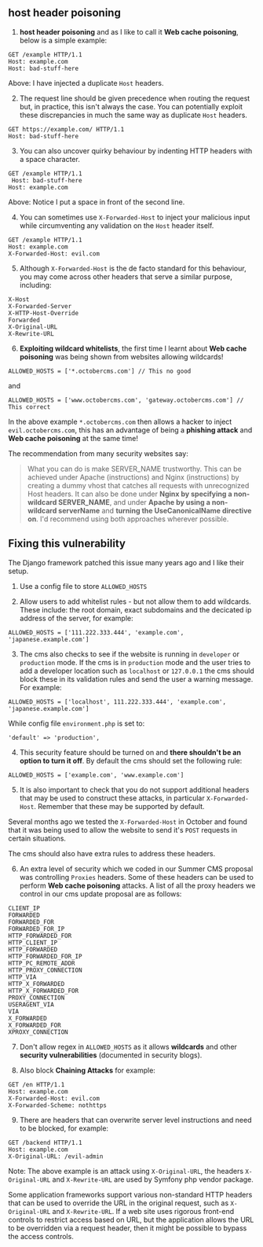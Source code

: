 ## host header poisoning

1. **host header poisoning** and as I like to call it **Web cache poisoning**, below is a simple example:

```
GET /example HTTP/1.1
Host: example.com
Host: bad-stuff-here
```

Above: I have injected a duplicate `Host` headers.

2. The request line should be given precedence when routing the request but, in practice, this isn't always the case. You can potentially exploit these discrepancies in much the same way as duplicate `Host` headers.

```
GET https://example.com/ HTTP/1.1
Host: bad-stuff-here
```

3. You can also uncover quirky behaviour by indenting HTTP headers with a space character.

```
GET /example HTTP/1.1
 Host: bad-stuff-here
Host: example.com
```

Above: Notice I put a space in front of the second line.

4. You can sometimes use `X-Forwarded-Host` to inject your malicious input while circumventing any validation on the `Host` header itself.

```
GET /example HTTP/1.1
Host: example.com
X-Forwarded-Host: evil.com
```

5. Although `X-Forwarded-Host` is the de facto standard for this behaviour, you may come across other headers that serve a similar purpose, including:

```
X-Host
X-Forwarded-Server
X-HTTP-Host-Override
Forwarded
X-Original-URL
X-Rewrite-URL
```

6. **Exploiting wildcard whitelists**, the first time I learnt about **Web cache poisoning** was being shown from websites allowing wildcards!

```
ALLOWED_HOSTS = ['*.octobercms.com'] // This no good
```

and

```
ALLOWED_HOSTS = ['www.octobercms.com', 'gateway.octobercms.com'] // This correct
```

In the above example `*.octobercms.com` then allows a hacker to inject `evil.octobercms.com`, this has an advantage of being a **phishing attack** and **Web cache poisoning** at the same time!

The recommendation from many security websites say:

> What you can do is make SERVER_NAME trustworthy. This can be achieved under Apache (instructions) and Nginx (instructions) by creating a dummy vhost that catches all requests with unrecognized Host headers. It can also be done under **Nginx by specifying a non-wildcard SERVER_NAME**, and under **Apache by using a non-wildcard serverName** and **turning the UseCanonicalName directive on**. I'd recommend using both approaches wherever possible.

## Fixing this vulnerability

The Django framework patched this issue many years ago and I like their setup.

1. Use a config file to store `ALLOWED_HOSTS`

2. Allow users to add whitelist rules - but not allow them to add wildcards. These include: the root domain, exact subdomains and the decicated ip address of the server, for example:

```
ALLOWED_HOSTS = ['111.222.333.444', 'example.com', 'japanese.example.com']
```

3. The cms also checks to see if the website is running in `developer` or `production` mode. If the cms is in `production` mode and the user tries to add a developer location such as `localhost` or `127.0.0.1` the cms should block these in its validation rules and send the user a warning message. For example:

```
ALLOWED_HOSTS = ['localhost', 111.222.333.444', 'example.com', 'japanese.example.com']
```

While config file `environment.php` is set to:

```
'default' => 'production',
```

4. This security feature should be turned on and **there shouldn't be an option to turn it off**. By default the cms should set the following rule:
 
```
ALLOWED_HOSTS = ['example.com', 'www.example.com']
```

5. It is also important to check that you do not support additional headers that may be used to construct these attacks, in particular `X-Forwarded-Host`. Remember that these may be supported by default.

Several months ago we tested the `X-Forwarded-Host` in October and found that it was being used to allow the website to send it's `POST` requests in certain situations.

The cms should also have extra rules to address these headers.

6. An extra level of security which we coded in our Summer CMS proposal was controlling `Proxies` headers. Some of these headers can be used to perform **Web cache poisoning** attacks. A list of all the proxy headers we control in our cms update proposal are as follows:

```
CLIENT_IP
FORWARDED
FORWARDED_FOR
FORWARDED_FOR_IP
HTTP_FORWARDED_FOR
HTTP_CLIENT_IP
HTTP_FORWARDED
HTTP_FORWARDED_FOR_IP
HTTP_PC_REMOTE_ADDR
HTTP_PROXY_CONNECTION
HTTP_VIA
HTTP_X_FORWARDED
HTTP_X_FORWARDED_FOR
PROXY_CONNECTION
USERAGENT_VIA
VIA
X_FORWARDED
X_FORWARDED_FOR
XPROXY_CONNECTION
```

7. Don't allow regex in `ALLOWED_HOSTS` as it allows **wildcards** and other **security vulnerabilities** (documented in security blogs).

8. Also block **Chaining Attacks** for example:

```
GET /en HTTP/1.1
Host: example.com
X-Forwarded-Host: evil.com
X-Forwarded-Scheme: nothttps
```

9. There are headers that can overwrite server level instructions and need to be blocked, for example:

```
GET /backend HTTP/1.1
Host: example.com
X-Original-URL: /evil-admin
```

Note: The above example is an attack using `X-Original-URL`, the headers `X-Original-URL` and `X-Rewrite-URL` are used by Symfony php vendor package.

Some application frameworks support various non-standard HTTP headers that can be used to override the URL in the original request, such as `X-Original-URL` and `X-Rewrite-URL`. If a web site uses rigorous front-end controls to restrict access based on URL, but the application allows the URL to be overridden via a request header, then it might be possible to bypass the access controls.

